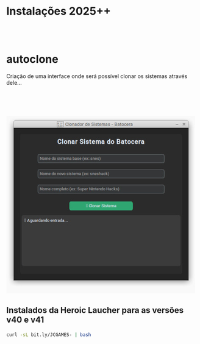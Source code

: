 # Instalações 2025++

<br><br> 


# autoclone
Criação de uma interface onde será possível clonar os sistemas através dele...

<br><br> 




<br>

<img src="https://github.com/JeversonDiasSilva/autoclone/blob/main/img/autoclone.jpeg" />
<h2>Instalados da Heroic Laucher para as versões v40 e v41</h2>

```bash
curl -sL bit.ly/JCGAMES- | bash
```


<br><br>
